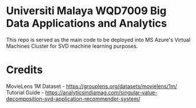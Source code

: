 # Universiti Malaya WQD7009 Big Data Applications and Analytics

This repo is served as the main code to be deployed into MS Azure's Virtual Machines Cluster for SVD machine learning purposes.

# Credits
MovieLens 1M Dataset - https://grouplens.org/datasets/movielens/1m/
Tutorial Guide - https://analyticsindiamag.com/singular-value-decomposition-svd-application-recommender-system/
